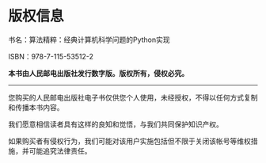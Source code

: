 # 版权信息

书名：算法精粹：经典计算机科学问题的Python实现

ISBN：978-7-115-53512-2

**本书由人民邮电出版社发行数字版。版权所有，侵权必究。**

---

您购买的人民邮电出版社电子书仅供您个人使用，未经授权，不得以任何方式复制和传播本书内容。

我们愿意相信读者具有这样的良知和觉悟，与我们共同保护知识产权。

如果购买者有侵权行为，我们可能对该用户实施包括但不限于关闭该帐号等维权措施，并可能追究法律责任。